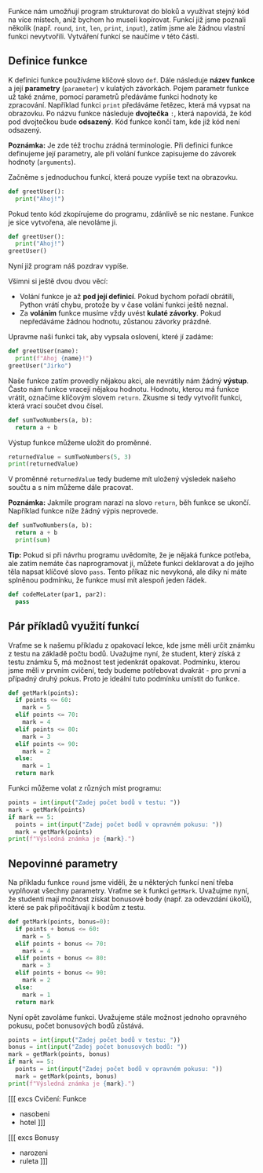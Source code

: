 Funkce nám umožňují program strukturovat do bloků a využívat stejný kód na více místech, aniž bychom ho museli kopírovat. Funkcí již jsme poznali několik (např. `round`, `int`, `len`, `print`, `input`), zatím jsme ale žádnou vlastní funkci nevytvořili. Vytváření funkcí se naučíme v této části.

## Definice funkce

K definici funkce používáme klíčové slovo `def`. Dále následuje **název funkce** a její **parametry** (`parameter`) v kulatých závorkách. Pojem parametr funkce už také známe, pomocí parametrů předáváme funkci hodnoty ke zpracování. Například funkci `print` předáváme řetězec, která má vypsat na obrazovku. Po názvu funkce následuje **dvojtečka** `:`, která napovídá, že kód pod dvojtečkou bude **odsazený**. Kód funkce končí tam, kde již kód není odsazený.

**Poznámka:** Je zde též trochu zrádná terminologie. Při definici funkce definujeme její parametry, ale při volání funkce zapisujeme do závorek hodnoty (`arguments`).

Začněme s jednoduchou funkcí, která pouze vypíše text na obrazovku.

```py
def greetUser():
  print("Ahoj!")
```

Pokud tento kód zkopírujeme do programu, zdánlivě se nic nestane. Funkce je sice vytvořena, ale nevoláme ji. 

```py
def greetUser():
  print("Ahoj!")
greetUser()
```

Nyní již program náš pozdrav vypíše.

Všimni si ještě dvou dvou věcí:

- Volání funkce je až **pod její definicí**. Pokud bychom pořadí obrátili, Python vrátí chybu, protože by v čase volání funkci ještě neznal.
- Za **voláním** funkce musíme vždy uvést **kulaté závorky**. Pokud nepředáváme žádnou hodnotu, zůstanou závorky prázdné.

Upravme naši funkci tak, aby vypsala oslovení, které jí zadáme:

```py
def greetUser(name):
  print(f"Ahoj {name}!")
greetUser("Jirko")
```

Naše funkce zatím provedly nějakou akci, ale nevrátily nám žádný **výstup**. Často nám funkce vracejí nějakou hodnotu. Hodnotu, kterou má funkce vrátit, označíme klíčovým slovem `return`. Zkusme si tedy vytvořit funkci, která vrací součet dvou čísel.

```py
def sumTwoNumbers(a, b):
  return a + b
```

Výstup funkce můžeme uložit do proměnné.

```py
returnedValue = sumTwoNumbers(5, 3)
print(returnedValue)
```

V proměnné `returnedValue` tedy budeme mít uložený výsledek našeho součtu a s ním můžeme dále pracovat.

**Poznámka:** Jakmile program narazí na slovo `return`, běh funkce se ukončí. Například funkce níže žádný výpis neprovede.

```py
def sumTwoNumbers(a, b):
  return a + b
  print(sum)
```

**Tip:** Pokud si při návrhu programu uvědomíte, že je nějaká funkce potřeba, ale zatím nemáte čas naprogramovat ji, můžete funkci deklarovat a do jejího těla napsat klíčové slovo `pass`. Tento příkaz nic nevykoná, ale díky ní máte splněnou podmínku, že funkce musí mít alespoň jeden řádek.

```py
def codeMeLater(par1, par2):
  pass
```
## Pár příkladů využití funkcí

Vraťme se k našemu příkladu z opakovací lekce, kde jsme měli určit známku z testu na základě počtu bodů. Uvažujme nyní, že student, který získá z testu známku 5, má možnost test jedenkrát opakovat. Podmínku, kterou jsme měli v prvním cvičení, tedy budeme potřebovat dvakrát - pro první a případný druhý pokus. Proto je ideální tuto podmínku umístit do funkce.

```py
def getMark(points):
  if points <= 60:
    mark = 5
  elif points <= 70:
    mark = 4
  elif points <= 80:
    mark = 3
  elif points <= 90:
    mark = 2
  else:
    mark = 1
  return mark
```

Funkci můžeme volat z různých míst programu:

```py
points = int(input("Zadej počet bodů v testu: "))
mark = getMark(points)
if mark == 5:
  points = int(input("Zadej počet bodů v opravném pokusu: "))
  mark = getMark(points)
print(f"Výsledná známka je {mark}.")
```

## Nepovinné parametry

Na příkladu funkce `round` jsme viděli, že u některých funkcí není třeba vyplňovat všechny parametry. Vraťme se k funkci `getMark`. Uvažujme nyní, že studenti mají možnost získat bonusové body (např. za odevzdání úkolů), které se pak připočítávají k bodům z testu. 

```py
def getMark(points, bonus=0):
  if points + bonus <= 60:
    mark = 5
  elif points + bonus <= 70:
    mark = 4
  elif points + bonus <= 80:
    mark = 3
  elif points + bonus <= 90:
    mark = 2
  else:
    mark = 1
  return mark
```

Nyní opět zavoláme funkci. Uvažujeme stále možnost jednoho opravného pokusu, počet bonusových bodů zůstává.

```py
points = int(input("Zadej počet bodů v testu: "))
bonus = int(input("Zadej počet bonusových bodů: "))
mark = getMark(points, bonus)
if mark == 5:
  points = int(input("Zadej počet bodů v opravném pokusu: "))
  mark = getMark(points, bonus)
print(f"Výsledná známka je {mark}.")
```


[[[ excs Cvičení: Funkce
- nasobeni
- hotel
]]]

[[[ excs Bonusy
- narozeni
- ruleta
]]]
